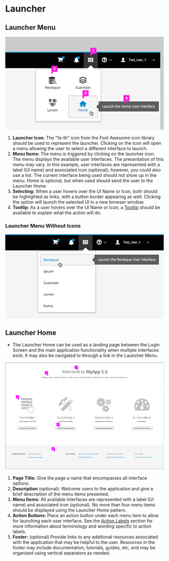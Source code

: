 ---
---
# Launcher

## Launcher Menu
![Application Launcher](img/ApplicationSelector-03.png)

  1. **Launcher Icon:** The "fa-th" icon from the Font Awesome icon library should be used to represent the launcher. Clicking on the icon will open a menu allowing the user to select a different interface to launch.
  2. **Menu Items:**  The menu is triggered by clicking on the launcher icon. The menu displays the available user interfaces. The presentation of this menu may vary. In this example, user interfaces are represented with a label (UI name) and associated icon (optional); however, you could also use a list. The current interface being used should not show up in the menu. Home is optional, but when used should send the user to the Launcher Home.
  3. **Selecting:** When a user hovers over the UI Name or Icon, both should be highlighted as links, with a button border appearing as well. Clicking the option will launch the selected UI in a new browser window.
  4. **Tooltip:** As a user hovers over the UI Name or Icon, a [Tooltip](https://www.patternfly.org/pattern-library/widgets/#tooltip) should be available to explain what the action will do.

### Launcher Menu Without Icons
![Application Launcher without icons](img/ApplicationSelector-04.png)

## Launcher Home

* The Launcher Home can be used as a landing page between the Login Screen and the main application functionality when multiple interfaces exist. It may also be navigated to through a link in the Launcher Menu.

![Application Launcher Icon](img/LauncherHome-02.png)

1. **Page Title:** Give the page a name that encompasses all interface options.
2. **Description** (optional): Welcome users to the application and give a brief description of the menu items presented.
3. **Menu Items:** All available interfaces are represented with a label (UI name) and associated icon (optional). No more than four menu items should be displayed using the Launcher Home pattern.
4. **Action Buttons:** Place an action button under each menu item to allow for launching each user interface. See the [Action Labels](http://www.patternfly.org/styles/terminology-and-wording/#terminology-and-wording-for-action-labels) section for more information about terminology and wording specific to action labels.
5. **Footer:** (optional) Provide links to any additional resources associated with the application that may be helpful to the user. Resources in the footer may include documentation, tutorials, guides, etc, and may be organized using vertical separators as needed.
